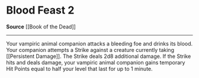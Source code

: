 ﻿---
actions: '[two-actions]'
cost: null
element: null
frequency: null
id: '1172'
name: Blood Feast
rarity: Common
requirement: null
school: null
source: '[[DATABASE/source/Book of the Dead|Book of the Dead]]'
trait: null
trigger: null
type: Action

---
# Blood Feast <span class="action-icon">2</span>

**Source** [[Book of the Dead]]

---
Your vampiric animal companion attacks a bleeding foe and drinks its blood. Your companion attempts a Strike against a creature currently taking [[Persistent Damage]]. The Strike deals 2d8 additional damage. If the Strike hits and deals damage, your vampiric animal companion gains temporary Hit Points equal to half your level that last for up to 1 minute.